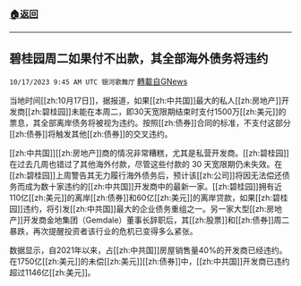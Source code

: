 ###  [:house:返回](README.md)
---


## 碧桂园周二如果付不出款，其全部海外债务将违约
`10/17/2023 9:45 AM UTC 银河歌舞厅` [轉載自GNews](https://gnews.org/articles/1844303)

当地时间[[zh:10月17日]]，据报道，如果[[zh:中共国]]最大的私人[[zh:房地产]]开发商[[zh:碧桂园]]未能在本周二，即30天宽限期结束时支付1500万[[zh:美元]]的票息，其全部离岸债务将被视为违约。按照[[zh:债券]]合同的标准，不支付这部分[[zh:债券]]将触发其他[[zh:债券]]的交叉违约。

[[zh:中共国]][[zh:房地产]]商的情况非常糟糕，尤其是私营开发商。[[zh:碧桂园]]在过去几周也错过了其他海外付款，尽管这些付款的 30 天宽限期仍未失效。在[[zh:碧桂园]]上周警告其无力履行海外债务后，预计该[[zh:公司]]将因无法偿还债务而成为数十家违约的[[zh:中共国]]开发商中的最新一家。[[zh:碧桂园]]拥有近110亿[[zh:美元]]的离岸[[zh:债券]]和60亿[[zh:美元]]的离岸贷款，如果[[zh:碧桂园]]违约，将引发[[zh:中共国]]最大的企业债务重组之一。另一家大型[[zh:房地产]]开发商金地集团（Gemdale）董事长辞职后，其[[zh:股票]]和[[zh:债券]]周二暴跌，再次提醒投资者该行业的危机已变得多么紧张。

数据显示，自2021年以来，占[[zh:中共国]]房屋销售量40%的开发商已经违约。在1750亿[[zh:美元]]的未偿[[zh:美元]][[zh:债券]]中，[[zh:中共国]]开发商已违约超过1146亿[[zh:美元]]。


